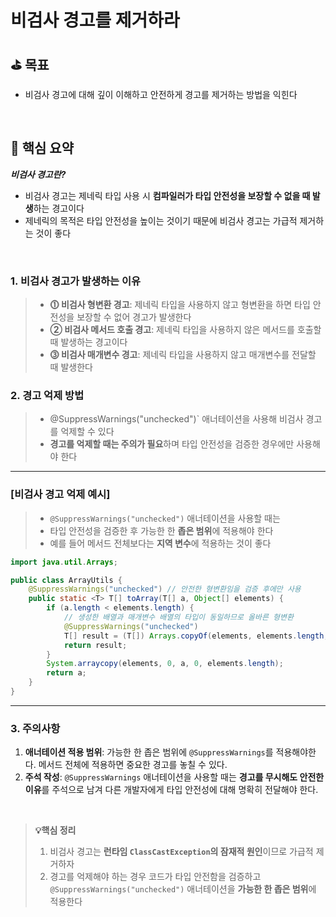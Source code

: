 # 비검사 경고를 제거하라

## ⛳️ 목표

- 비검사 경고에 대해 깊이 이해하고 안전하게 경고를 제거하는 방법을 익힌다

<br>

## 📄 핵심 요약

***비검사 경고란?***

- 비검사 경고는 제네릭 타입 사용 시 **컴파일러가 타입 안전성을 보장할 수 없을 때 발생**하는 경고이다
- 제네릭의 목적은 타입 안전성을 높이는 것이기 때문에 비검사 경고는 가급적 제거하는 것이 좋다

<br>

### 1. 비검사 경고가 발생하는 이유

> - **⓵ 비검사 형변환 경고**: 제네릭 타입을 사용하지 않고 형변환을 하면 타입 안전성을 보장할 수 없어 경고가 발생한다
> - **② 비검사 메서드 호출 경고**: 제네릭 타입을 사용하지 않은 메서드를 호출할 때 발생하는 경고이다
> - **⓷ 비검사 매개변수 경고**: 제네릭 타입을 사용하지 않고 매개변수를 전달할 때 발생한다

### 2. 경고 억제 방법

> - @SuppressWarnings("unchecked")` 애너테이션을 사용해 비검사 경고를 억제할 수 있다
> - **경고를 억제할 때는 주의가 필요**하며 타입 안전성을 검증한 경우에만 사용해야 한다


---

### [비검사 경고 억제 예시]

> - `@SuppressWarnings("unchecked")` 애너테이션을 사용할 때는
> - 타입 안전성을 검증한 후 가능한 한 **좁은 범위**에 적용해야 한다
> - 예를 들어 메서드 전체보다는 **지역 변수**에 적용하는 것이 좋다

```java
import java.util.Arrays;

public class ArrayUtils {
    @SuppressWarnings("unchecked") // 안전한 형변환임을 검증 후에만 사용
    public static <T> T[] toArray(T[] a, Object[] elements) {
        if (a.length < elements.length) {
            // 생성한 배열과 매개변수 배열의 타입이 동일하므로 올바른 형변환
            @SuppressWarnings("unchecked")
            T[] result = (T[]) Arrays.copyOf(elements, elements.length, a.getClass());
            return result;
        }
        System.arraycopy(elements, 0, a, 0, elements.length);
        return a;
    }
}
```
---
### 3. 주의사항

1. **애너테이션 적용 범위**: 가능한 한 좁은 범위에 `@SuppressWarnings`를 적용해야한다. 메서드 전체에 적용하면 중요한 경고를 놓칠 수 있다.
2. **주석 작성**: `@SuppressWarnings` 애너테이션을 사용할 때는 **경고를 무시해도 안전한 이유**를 주석으로 남겨 다른 개발자에게 타입 안전성에 대해 명확히 전달해야 한다.

<br>

> **💡핵심 정리**  
> 1. 비검사 경고는 **런타임 `ClassCastException`의 잠재적 원인**이므로 가급적 제거하자
> 2. 경고를 억제해야 하는 경우 코드가 타입 안전함을 검증하고 `@SuppressWarnings("unchecked")` 애너테이션을 **가능한 한 좁은 범위**에 적용한다